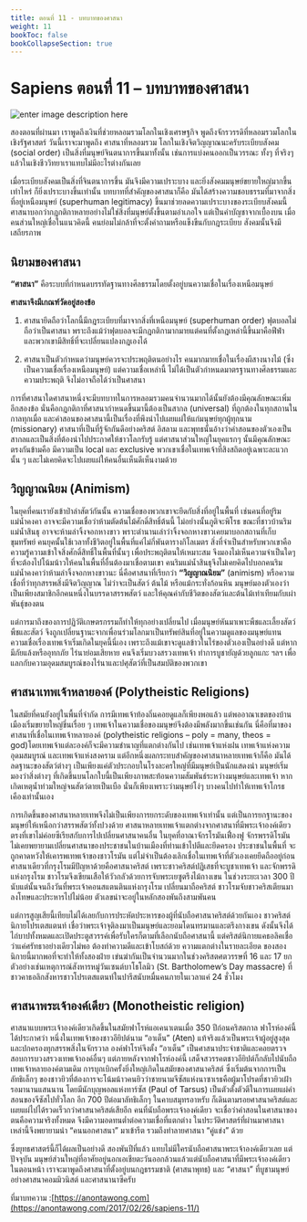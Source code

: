 ```yaml
---
title: ตอนที่ 11 - บทบาทของศาสนา
weight: 11
bookToc: false
bookCollapseSection: true
---
```


Sapiens ตอนที่ 11 – บทบาทของศาสนา
==

![enter image description here](https://anontawong.files.wordpress.com/2017/02/20170226_sapiens11.png?w=676)

สองตอนที่ผ่านมา เราพูดถึงเงินที่ช่วยหลอมรวมโลกในเชิงเศรษฐกิจ พูดถึงจักรวรรดิที่หลอมรวมโลกในเชิงรัฐศาสตร์ วันนี้เราจะมาพูดถึง ศาสนาที่หลอมรวม โลกในเชิงจิตวิญญาณนะครับระเบียบสังคม (social order) เป็นสิ่งที่มนุษย์จินตนาการขึ้นมาทั้งนั้น เช่นการแบ่งคนออกเป็นวรรณะ ทั้งๆ ที่จริงๆ แล้วในเชิงชีววิทยาเราแทบไม่มีอะไรต่างกันเลย

เมื่อระเบียบสังคมเป็นสิ่งที่จินตนาการขึ้น มันจึงมีความเปราะบาง และยิ่งสังคมมนุษย์ขยายใหญ่มากขึ้นเท่าไหร่ ก็ยิ่งเปราะบางขึ้นเท่านั้น บทบาทที่สำคัญของศาสนาก็คือ มันได้สร้างความชอบธรรมที่มาจากสิ่งที่อยู่เหนือมนุษย์ (superhuman legitimacy) ขึ้นมาช่วยลดความเปราะบางของระเบียบสังคมนี้ศาสนาบอกว่ากฎกติกาหลายอย่างไม่ใช่สิ่งที่มนุษย์ตั้งขึ้นตามอำเภอใจ แต่เป็นคำบัญชาจากเบื้องบน เมื่อคนส่วนใหญ่เชื่อในแนวคิดนี้ คนย่อมไม่กล้าที่จะตั้งคำถามหรือแข็งขืนกับกฎระเบียบ สังคมนั้นจึงมีเสถียรภาพ

## นิยามของศาสนา

**“ศาสนา”** คือระบบที่กำหนดบรรทัดฐานทางศีลธรรมโดยตั้งอยู่บนความเชื่อในเรื่องเหนือมนุษย์

**ศาสนาจึงมีเกณฑ์วัดอยู่สองข้อ**

1. ศาสนายึดถือว่าโลกนี้มีกฎระเบียบที่มาจากสิ่งที่เหนือมนุษย์ (superhuman order) ฟุตบอลไม่ถือว่าเป็นศาสนา พราะถึงแม้ว่าฟุตบอลจะมีกฎกติกามากมายแต่คนที่ตั้งกฎเหล่านี้ขึ้นมาคือฟีฟ่า และพวกเขามีสิทธิ์ที่จะเปลี่ยนแปลงกฎเองได้

2. ศาสนาเป็นตัวกำหนดว่ามนุษย์ควรจะประพฤติตนอย่างไร คนมากมายเชื่อในเรื่องผีสางนางไม้ (ซึ่งเป็นความเชื่อเรื่องเหนือมนุษย์) แต่ความเชื่อเหล่านี้ ไม่ได้เป็นตัวกำหนดมาตรฐานทางศีลธรรมและความประพฤติ จึงไม่อาจถือได้ว่าเป็นศาสนา

การที่ศาสนาใดศาสนาหนึ่งจะมีบทบาทในการหลอมรวมคนจำนวนมากได้นั้นยังต้องมีคุณลักษณะเพิ่มอีกสองข้อ นั่นคือกฎกติกาที่ศาสนากำหนดขึ้นมานี้ต้องเป็นสากล (universal) ที่ถูกต้องในทุกสถานในกาลทุกเมื่อ และคำสอนของศาสนานี้เป็นเรื่องที่พึงนำไปเผยแผ่ให้แก่มนุษย์ทุกผู้ทุกนาม (missionary) ศาสนาที่เป็นที่รู้จักกันดีอย่างคริสต์ อิสลาม และพุทธนั้นอ้างว่าคำสอนของตัวเองเป็นสากลและเป็นสิ่งที่ต้องนำไปประกาศให้ชาวโลกรับรู้ แต่ศาสนาส่วนใหญ่ในยุคแรกๆ นั้นมีคุณลักษณะตรงกันข้ามคือ มีความเป็น local และ exclusive พวกเขาเชื่อในเทพเจ้าที่สิงสถิตอยู่เฉพาะละแวกนั้น ๆ และไม่เคยคิดจะไปเผยแผ่ให้คนอื่นเห็นดีเห็นงามด้วย

## วิญญาณนิยม (Animism)

ในยุคที่คนเรายังเข้าป่าล่าสัตว์กันนั้น ความเชื่อของพวกเขาจะยึดกับสิ่งที่อยู่ในพื้นที่ เช่นคนที่อยู่ริมแม่น้ำคงคา อาจจะมีความเชื่อว่าห้ามตัดต้นไม้ศักดิ์สิทธิ์ต้นนี้ ไม่อย่างนั้นภูติจะพิโรธ ขณะที่ชาวบ้านริมแม่น้ำสินธุ อาจจะห้ามล่าจิ้งจอกหางขาว พราะตำนานเล่าว่าจิ้งจอกหางขาวเคยมาบอกสถานที่เก็บขุมทรัพย์ คนยุคนั้นใช้เวลาทั้งชีวิตอยู่ในพื้นที่แค่ไม่กี่พันตารางกิโลเมตร สิ่งที่จำเป็นสำหรับพวกเขาคือความรู้ความเข้าใจสิ่งศักดิ์สิทธิ์ในพื้นที่นั้นๆ เพื่อประพฤติตนให้เหมาะสม จึงมองไม่เห็นความจำเป็นใดๆ ที่จะต้องไปโน้มน้าวให้คนในพื้นที่อื่นต้องมาเชื่อตามเขา คนริมแม่น้ำสินธุจึงไม่เคยคิดไปบอกคนริมแม่น้ำคงคาว่าห้ามล่าจิ้งจอกหางขาวนะ นี่คือศาสนาที่เรียกว่า **“วิญญาณนิยม”** (animism) หรือความเชื่อที่ว่าทุกสรรพสิ่งมีจิตวิญญาณ ไม่ว่าจะเป็นสัตว์ ต้นไม้ หรือแม้กระทั่งก้อนหิน มนุษย์มองตัวเองว่าเป็นเพียงสมาชิกอีกคนหนึ่งในบรรดาสรรพสัตว์ และให้คุณค่ากับชีวิตของสัตว์และต้นไม้เท่าเทียมกับเผ่าพันธุ์ของตน

แต่การมาถึงของการปฏิวัติเกษตรกรรมก็ทำให้ทุกอย่างเปลี่ยนไป เมื่อมนุษย์หันมาเพาะพืชและเลี้ยงสัตว์ พืชและสัตว์ จึงถูกเปลี่ยนฐานะจากเพื่อนร่วมโลกมาเป็นทรัพย์สินที่อยู่ในความดูแลของมนุษย์แทน ความเชื่อเรื่องเทพเจ้าเริ่มเกิดในยุคนี้นี่เอง เพราะถึงแม้เขาจะดูแลข้าวในไร่ของตัวเองเป็นอย่างดี แต่หากมีภัยแล้งหรืออุทกภัย ไร่นาย่อมเสียหาย คนจึงเริ่มบวงสรวงเทพเจ้า ทำการบูชายัญด้วยลูกแกะ ฯลฯ เพื่อแลกกับความอุดมสมบูรณ์ของไร่นาและปศุสัตว์ที่เป็นสมบัติของพวกเขา

## ศาสนาเทพเจ้าหลายองค์ (Polytheistic Religions)

ในสมัยที่คนยังอยู่ในพื้นที่จำกัด การมีเทพเจ้าท้องถิ่นคอยดูแลก็เพียงพอแล้ว แต่พออาณาเขตของบ้านเมืองเริ่มขยายใหญ่ขึ่นเรื่อย ๆ เทพเจ้าในความเชื่อของมนุษย์จึงต้องมีพลังมากขึ้นเช่นกัน นี่คือที่มาของศาสนาที่เชื่อในเทพเจ้าหลายองค์ (polytheistic religions – poly = many, theos = god)โดยเทพเจ้าแต่ละองค์ก็จะมีความชำนาญที่แตกต่างกันไป เช่นเทพเจ้าแห่งฝน เทพเจ้าแห่งความอุดมสมบูรณ์ และเทพเจ้าแห่งสงคราม แต่อีกหนึ่งผลกระทบสำคัญของศาสนาหลายเทพเจ้าก็คือ มันได้ลดฐานะของสัตว์ต่างๆ เป็นเพียงแค่ตัวประกอบในโรงละครใหญ่ที่มีมนุษย์เป็นนักแสดงนำ มนุษย์เริ่มมองว่าสิ่งต่างๆ ที่เกิดขึ้นบนโลกใบนี้เป็นเพียงภาพสะท้อนความสัมพันธ์ระหว่างมนุษย์และเทพเจ้า หากเกิดเหตุน้ำท่วมใหญ่จนสัตว์ตายเป็นเบือ นั่นก็เพียงเพราะว่ามนุษย์โง่ๆ บางคนไปทำให้เทพเจ้าโกรธเคืองเท่านั้นเอง

การเกิดขึ้นของศาสนาหลายเทพจึงไม่เป็นเพียงการยกระดับของเทพเจ้าเท่านั้น แต่เป็นการยกฐานะของมนุษย์ให้เหนือกว่าสรรพสัตว์ทั้งปวงด้วย ศาสนาหลายเทพเจ้าแตกต่างจากศาสนาที่มีพระเจ้าองค์เดียวตรงที่เขาไม่ค่อยซีเรียสกับการไปเปลี่ยนศาสนาคนอื่น ในยุคที่อาณาจักรโรมันเฟื่องฟู จักรพรรดิโรมันไม่เคยพยายามเปลี่ยนศาสนาของประชาชนในบ้านเมืองที่ท่านเข้าไปตีและยึดครอง ประชาชนในพื้นที่ จะถูกคาดหวังให้เคารพเทพเจ้าของชาวโรมัน แต่ไม่จำเป็นต้องเลิกเชื่อในเทพเจ้าที่ตัวเองเคยยึดถืออยู่ก่อน ศาสนาเดียวที่กรุงโรมมีปัญหาด้วยคือศาสนาคริสต์ เพราะชาวคริสต์ปฏิเสธที่จะบูชาเทพเจ้า และจักพรรดิแห่งกรุงโรม ชาวโรมจึงเขียนเสือให้วัวกลัวด้วยการจับพระเยซูตรึงไม้กางเขน ในช่วงระยะเวลา 300 ปี นับแต่นั้นจนถึงวันที่พระเจ้าคอนสแตนตินแห่งกรุงโรม เปลี่ยนมาถือคริสต์ ชาวโรมจับชาวคริสเตียนมาลงโทษและประหารไปไม่น้อย ตัวเลขน่าจะอยู่ในหลักสองพันถึงสามพันคน

แต่การสูญเสียนี้เทียบไม่ได้เลยกับการประหัตประหารของผู้ที่นับถือศาสนาคริสต์ด้วยกันเอง ชาวคริสต์นิกายโปรเตสแตนท์ เชื่อว่าพระเจ้าจุติลงมาเป็นมนุษย์และยอมโดนทรมานและตรึงกางเขน  ดังนั้นจึงได้ไถ่บาปทั้งหมดและเปิดประตูสวรรค์เพื่อรับใครก็ตามที่เลือกนับถือศาสนานี้ แต่คริสต์นิกายแคธอลิคเชื่อว่าแค่ศรัทธาอย่างเดียวไม่พอ ต้องทำความดีและเข้าโบสถ์ด้วย ความแตกต่างในรายละเอียด ของสองนิกายนี้มากพอที่จะทำให้ทั้งสองฝ่าย เข่นฆ่ากันเป็นจำนวนมากในช่วงคริสตศตวรรษที่ 16 และ 17 ยกตัวอย่างเช่นเหตุการณ์สังหารหมู่วันเซนต์บาโธโลมิว (St. Bartholomew’s Day massacre) ที่ชาวคาธอลิกสังหารชาวโปรเตสแตนท์ในปารีสนับหมื่นคนภายในเวลาแค่ 24 ชั่วโมง

## ศาสนาพระเจ้าองค์เดียว (Monotheistic religion)

ศาสนาแบบพระเจ้าองค์เดียวเกิดขึ้นในสมัยฟาโรห์แอเคนาเตนเมื่อ 350 ปีก่อนคริสตกาล ฟาโรห์องค์นี้ได้ประกาศว่า หนึ่งในเทพเจ้าของชาวอียิปต์นาม “อาเต็น” (Aten) แท้จริงแล้วเป็นพระเจ้าผู้อยู่สูงสุดและปกครองทุกสรรพสิ่งในจักรวาล องค์ฟาโรห์จึงตั้ง “อาเต็น” เป็นศาสนาประจำชาติและคอยตรวจสอบการบวงสรวงเทพเจ้าองค์อื่นๆ แต่ภายหลังจากฟาโรห์องค์นี้ เสด็จสวรรคตชาวอียิปต์ก็กลับไปนับถือเทพเจ้าหลายองค์ตามเดิม การบุกเบิกครั้งยิ่งใหญ่เกิดในสมัยของศาสนาคริสต์ ซึ่งเริ่มต้นจากการเป็นลัทธิเล็กๆ ของชาวยิวที่ต้องการจะโน้มน้าวคนยิวว่าชายนามจีซัสแห่งนาซาเรธคือผู้มาโปรดที่ชาวยิวเฝ้ารอมานานแสนนาน โดยมีนักบุญพอลแห่งทาร์ซัส (Paul of Tarsus) เป็นตัวตั้งตัวตีในการเผยแผ่คำสอนของจีซัสไปทั่วโลก อีก 700 ปีต่อมาลัทธิเล็กๆ ในคาบสมุทรอาหรับ ก็เดินตามรอยศาสนาคริสต์และเผยแผ่ไปได้รวดเร็วกว่าศาสนาคริสต์เสียอีก คนที่นับถือพระเจ้าองค์เดียว จะเชื่อว่าคำสอนในศาสนาของตนคือความจริงทั้งหมด จึงมีความอดทนต่ำต่อความเชื่อที่แตกต่าง ในประวัติศาสตร์ที่ผ่านมาศาสนาเหล่านี้จึงพยายามนำ “คนนอกศาสนา” มาเข้ารีต รวมถึงทำลายศาสนา “คู่แข่ง” ด้วย

ซึ่งยุทธศาสตร์นี้ก็ได้ผลเป็นอย่างดี สองพันปีที่แล้ว แทบไม่มีใครนับถือศาสนาพระเจ้าองค์เดียวเลย แต่ปัจจุบัน มนุษย์ส่วนใหญ่ที่อาศัยอยู่นอกเอเชียตะวันออกล้วนแล้วแต่นับถือศาสนาที่มีพระเจ้าองค์เดียว ในตอนหน้า เราจะมาพูดถึงศาสนาที่ตั้งอยู่บนกฎธรรมชาติ (ศาสนาพุทธ) และ “ศาสนา” ที่บูชามนุษย์อย่างศาสนาคอมมิวนิสต์ และศาสนานาซีครับ

ที่มาบทความ :[https://anontawong.com](https://anontawong.com/2017/02/26/sapiens-11/)
